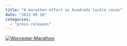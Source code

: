 ```yaml
---
title: "A marathon effort as hundreds tackle races"
date: "2012-05-16"
categories: 
  - "press-releases"
---
```


[![](https://bpj.org.uk/new/wp-content/uploads/2012/05/Worcester-Marathon.jpg "Worcester-Marathon")](https://bpj.org.uk/new/wp-content/uploads/2012/05/Worcester-Marathon.jpg)
